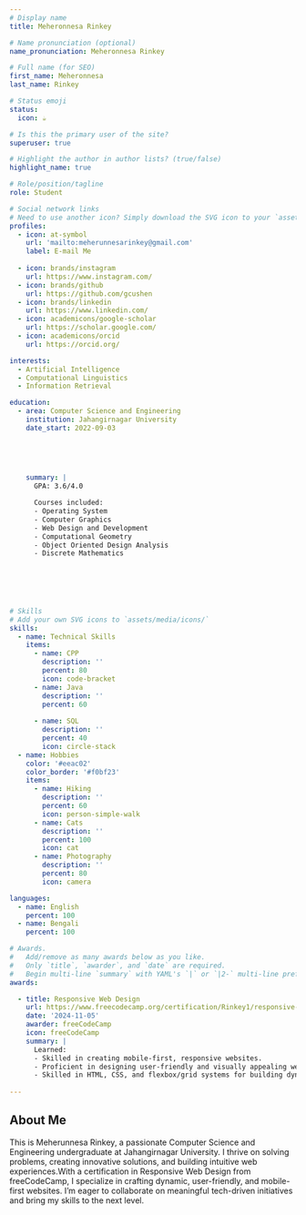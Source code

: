 ```yaml
---
# Display name
title: Meheronnesa Rinkey

# Name pronunciation (optional)
name_pronunciation: Meheronnesa Rinkey

# Full name (for SEO)
first_name: Meheronnesa 
last_name: Rinkey

# Status emoji
status:
  icon: ☕️

# Is this the primary user of the site?
superuser: true

# Highlight the author in author lists? (true/false)
highlight_name: true

# Role/position/tagline
role: Student

# Social network links
# Need to use another icon? Simply download the SVG icon to your `assets/media/icons/` folder.
profiles:
  - icon: at-symbol
    url: 'mailto:meherunnesarinkey@gmail.com'
    label: E-mail Me
  
  - icon: brands/instagram
    url: https://www.instagram.com/
  - icon: brands/github
    url: https://github.com/gcushen
  - icon: brands/linkedin
    url: https://www.linkedin.com/
  - icon: academicons/google-scholar
    url: https://scholar.google.com/
  - icon: academicons/orcid
    url: https://orcid.org/

interests:
  - Artificial Intelligence
  - Computational Linguistics
  - Information Retrieval

education:
  - area: Computer Science and Engineering
    institution: Jahangirnagar University
    date_start: 2022-09-03
    

    

  
    summary: |
      GPA: 3.6/4.0

      Courses included:
      - Operating System
      - Computer Graphics
      - Web Design and Development
      - Computational Geometry
      - Object Oriented Design Analysis
      - Discrete Mathematics
 
 


  

# Skills
# Add your own SVG icons to `assets/media/icons/`
skills:
  - name: Technical Skills
    items:
      - name: CPP
        description: ''
        percent: 80
        icon: code-bracket
      - name: Java
        description: ''
        percent: 60
        
      - name: SQL
        description: ''
        percent: 40
        icon: circle-stack
  - name: Hobbies
    color: '#eeac02'
    color_border: '#f0bf23'
    items:
      - name: Hiking
        description: ''
        percent: 60
        icon: person-simple-walk
      - name: Cats
        description: ''
        percent: 100
        icon: cat
      - name: Photography
        description: ''
        percent: 80
        icon: camera

languages:
  - name: English
    percent: 100
  - name: Bengali
    percent: 100

# Awards.
#   Add/remove as many awards below as you like.
#   Only `title`, `awarder`, and `date` are required.
#   Begin multi-line `summary` with YAML's `|` or `|2-` multi-line prefix and indent 2 spaces below.
awards:

  - title: Responsive Web Design
    url: https://www.freecodecamp.org/certification/Rinkey1/responsive-web-design
    date: '2024-11-05'
    awarder: freeCodeCamp
    icon: freeCodeCamp
    summary: |
      Learned:
      - Skilled in creating mobile-first, responsive websites.
      - Proficient in designing user-friendly and visually appealing web interfaces.
      - Skilled in HTML, CSS, and flexbox/grid systems for building dynamic and responsive layouts.
  
---
```


## About Me

This is Meherunnesa Rinkey, a passionate Computer Science and Engineering undergraduate at Jahangirnagar University. I thrive on solving problems, creating innovative solutions, and building intuitive web experiences.With a certification in Responsive Web Design from freeCodeCamp, I specialize in crafting dynamic, user-friendly, and mobile-first websites. I’m eager to collaborate on meaningful tech-driven initiatives and bring my skills to the next level.
